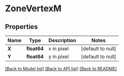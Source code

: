 # ZoneVertexM

## Properties
Name | Type | Description | Notes
------------ | ------------- | ------------- | -------------
**X** | **float64** | x in pixel | [default to null]
**Y** | **float64** | y in pixel | [default to null]

[[Back to Model list]](../README.md#documentation-for-models) [[Back to API list]](../README.md#documentation-for-api-endpoints) [[Back to README]](../README.md)

